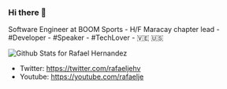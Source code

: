 ### Hi there 👋

Software Engineer at BOOM Sports - H/F Maracay chapter lead - #Developer - #Speaker - #TechLover - 🇻🇪 🇺🇸

![Github Stats for Rafael Hernandez](https://github-readme-stats.vercel.app/api?username=rafaelje&show_icons=true&theme=ayu-mirage)

* Twitter: https://twitter.com/rafaeljehv
* Youtube: https://youtube.com/rafaelje
